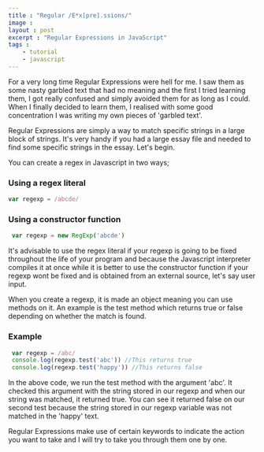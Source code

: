 ```yaml
---
title : "Regular /E*x[pre].ssions/"
image : 
layout : post
excerpt : "Regular Expressions in JavaScript"
tags : 
    - tutorial
    - javascript
---
```

For a very long time Regular Expressions were hell for me. I saw them as some nasty garbled text that had no meaning and the first I tried learning them, I got really confused and simply avoided them for as long as I could.
When I finally decided to learn them, I realised with some good concentration I was writing my own pieces of 'garbled text'. 

Regular Expressions are simply a way to match specific strings in a large block of strings. It's very handy if you had a large essay file and needed to find some specific strings in the essay. Let's begin.

You can create a regex in Javascript in two ways;

### Using a regex literal
```javascript
var regexp = /abcde/
``` 

### Using a constructor function
```javascript
 var regexp = new RegExp('abcde')
```
It's advisable to use the regex literal if your regexp is going to be fixed throughout the life of your program and because the Javascript interpreter compiles it at once while it is better to use the constructor function if your regexp wont be fixed and is obtained from an external source, let's say user input.

When you create a regexp, it is made an object meaning you can use methods on it. An example is the test method which returns true or false depending on whether the match is found. 

### Example
```javascript
 var regexp = /abc/
 console.log(regexp.test('abc')) //This returns true
 console.log(regexp.test('happy')) //This returns false
```

In the above code, we run the test method with the argument 'abc'. It checked this argument with the string stored in our regexp and when our string was matched, it returned true.
You can see it returned false on our second test because the string stored in our regexp variable was not matched in the 'happy' text.

Regular Expressions make use of certain keywords to indicate the action you want to take and I will try to take you through them one by one.
